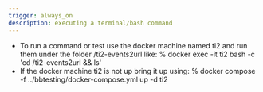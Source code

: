 ```yaml
---
trigger: always_on
description: executing a terminal/bash command
---
```


- To run a command or test use the docker machine named ti2 and run them under the folder /ti2-events2url like:
% docker exec -it ti2 bash  -c 'cd /ti2-events2url && ls'
- If the docker machine ti2 is not up bring it up using:
% docker compose -f ../bbtesting/docker-compose.yml up -d ti2